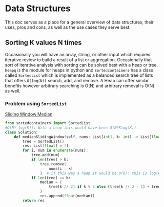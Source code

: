 # Data Structures

This doc serves as a place for a general overview of data structures, their uses, pros and cons, as well as the use cases they serve best.

## Sorting K values N times

Occasionally you will have an array, string, or other input which requires iterative review to build a result of a list or aggregation. Occasionally that sort of iterative analysis with sorting can be solved best with a heap or tree. `heapq` is the module for heaps in python and `sortedcontainers` has a class called `SortedList` which is implemented as a balanced search tree of lists that offers `O(log(N))` search, add, and remove. A Heap can offer similar benefits however arbitrary searching is O(N) and arbitrary removal is O(N) as well.

### Problem using `SortedList`
[Sliding Window Median](https://leetcode.com/problems/sliding-window-median/description/)

```python
from sortedcontainers import SortedList
#O(N* log(K)); With a heap this would have been O(N*Klog(K))
class Solution:
    def medianSlidingWindow(self, nums: List[int], k: int) -> List[float]:
        tree = SortedList()
        res: List[float] = []
        for i, num in enumerate(nums):
            tree.add(num)
            if len(tree) > k:
                tree.remove(
                    nums[i - k]
                )  # if this was a heap it would be O(k); this is log(K)
            if len(tree) == k:
                median = (
                    tree[k // 2] if k % 2 else (tree[k // 2 - 1] + tree[k // 2]) / 2
                )
                res.append(float(median))
        return res
```
